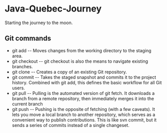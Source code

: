 # Java-Quebec-Journey
Starting the journey to the moon.


## Git commands

- git add
    -- Moves changes from the working directory to the staging area.
- git checkout
    -- git checkout is also the means to navigate existing branches. 
- git clone
    -- Creates a copy of an existing Git repository.
- git commit
    -- Takes the staged snapshot and commits it to the project history. Combined with git add, this defines the basic workflow for all Git users.
- git pull
    --  Pulling is the automated version of git fetch. It downloads a branch from a remote repository, then immediately merges it into the current branch
- git push
    -- Pushing is the opposite of fetching (with a few caveats). It lets you move a local branch to another repository, which serves as a convenient way to publish contributions. This is like svn commit, but it sends a series of commits instead of a single changeset.